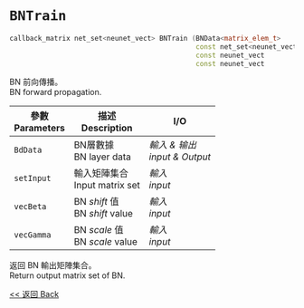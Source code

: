 # `BNTrain`

```c++
callback_matrix net_set<neunet_vect> BNTrain (BNData<matrix_elem_t>      &BdData,
                                              const net_set<neunet_vect> &setInput,
                                              const neunet_vect          &vecBeta,
                                              const neunet_vect          &vecGamma);

```

BN 前向傳播。\
BN forward propagation.

參數<br>Parameters|描述<br>Description|I/O
-|-|-
`BdData`|BN層數據<br>BN layer data|*輸入 & 输出<br>input & Output*
`setInput`|輸入矩陣集合<br>Input matrix set|*輸入<br>input*
`vecBeta`|BN $shift$ 值<br>BN $shift$ value|*輸入<br>input*
`vecGamma`|BN $scale$ 值<br>BN $scale$ value|*輸入<br>input*

返回 BN 輸出矩陣集合。\
Return output matrix set of BN.

[<< 返回 Back](cover.md)
